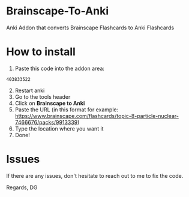# Brainscape-To-Anki
Anki Addon that converts Brainscape Flashcards to Anki Flashcards

# How to install

1. Paste this code into the addon area:
```
403833522
```
2. Restart anki
3. Go to the tools header
4. Click on **Brainscape to Anki**
5. Paste the URL (in this format for example: https://www.brainscape.com/flashcards/topic-8-particle-nuclear-7466676/packs/9913339)
6. Type the location where you want it
7. Done!

# Issues
If there are any issues, don't hesitate to reach out to me to fix the code.

Regards,
DG
